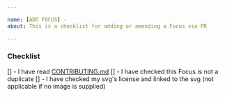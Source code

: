 ```yaml
---

name: [ADD FOCUS] - 
about: This is a checklist for adding or amending a Focus via PR

---
```


### Checklist

[] - I have read [CONTRIBUTING.md](./CONTRIBUTING.md)
[] - I have checked this Focus is not a duplicate
[] - I have checked my svg's license and linked to the svg (not applicable if no image is supplied)